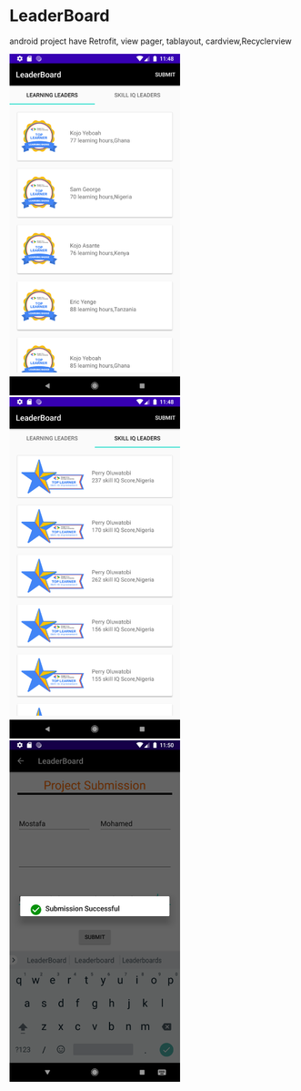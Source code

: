 # LeaderBoard
android project have Retrofit, view pager, tablayout, cardview,Recyclerview


<img src="Screenshot_1599860886.png" width="300" > <img src="Screenshot_1599860904.png" width="300"> <img src="Screenshot_1599861029.png" width="300" >
